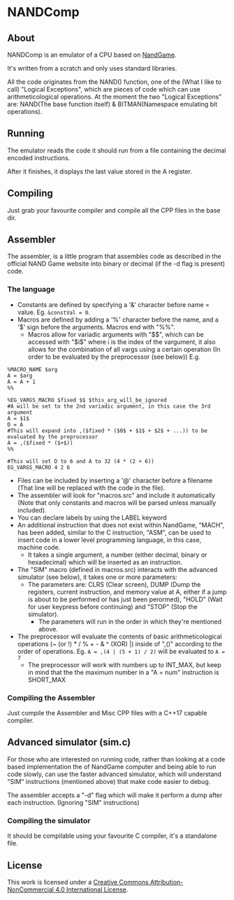 # NANDComp
## About
NANDComp is an emulator of a CPU based on [NandGame](https://nandgame.com/).

It's written from a scratch and only uses standard libraries.

All the code originates from the NAND() function, one of the (What I like to call) "Logical Exceptions", which are pieces of code which can use arithmeticological operations.
At the moment the two "Logical Exceptions" are: NAND(The base function itself) & BITMAN(Namespace emulating bit operations).

## Running
The emulator reads the code it should run from a file containing the decimal encoded instructions.

After it finishes, it displays the last value stored in the A register.

## Compiling
Just grab your favourite compiler and compile all the CPP files in the base dir.

## Assembler
The assembler, is a little program that assembles code as described in the official NAND Game website into binary or decimal (if the -d flag is present) code.

### The language
- Constants are defined by specifying a '&' character before name = value. Eg. `&constVal = 0`.
- Macros are defined by adding a '%' character before the name, and a '$' sign before the arguments. Macros end with "%%".
	- Macros allow for variadic arguments with "$$", which can be accessed with "$i$" where i is the index of the vargument, it also allows for the combination of all vargs using a certain operation (In order to be evaluated by the preprocessor (see below))
E.g.
```
%MACRO_NAME $arg
A = $arg
A = A + 1
%%

%EG_VARGS_MACRO $fixed $$ $this_arg_will_be_ignored
#A will be set to the 2nd variadic argument, in this case the 3rd argument
A = $1$
D = A
#This will expand into ,($fixed * ($0$ + $1$ + $2$ + ...)) to be evaluated by the preprocessor
A = ,($fixed * ($+$))
%%

#This will set D to 6 and A to 32 (4 * (2 + 6))
EG_VARGS_MACRO 4 2 6
```
- Files can be included by inserting a '@' character before a filename (That line will be replaced with the code in the file).
- The assembler will look for "macros.src" and include it automatically (Note that only constants and macros will be parsed unless manually included).
- You can declare labels by using the LABEL keyword
- An additional instruction that does not exist within NandGame, "MACH", has been added, similar to the C instruction, "ASM", can be used to insert code in a lower level programming language, in this case, machine code.
	- It takes a single argument, a number (either decimal, binary or hexadecimal) which will be inserted as an instruction.
- The "SIM" macro (defined in macros.src) interacts with the advanced simulator (see below), it takes one or more parameters:
	- The parameters are: CLRS (Clear screen), DUMP (Dump the registers, current instruction, and memory value at A, either if a jump is about to be performed or has just been perormed), "HOLD" (Wait for user keypress before continuing) and "STOP" (Stop the simulator).
		- The parameters will run in the order in which they're mentioned above.
- The preprocessor will evaluate the contents of basic arithmeticological operations (~ (or !) * / % + - & ^ (XOR) |) inside of ",()" according to the order of operations. Eg. `A = ,(4 | (5 + 1) / 2)` will be evaluated to `A = 7`
	- The preprocessor will work with numbers up to INT_MAX, but keep in mind that the the maximum number in a "A = num" instruction is SHORT_MAX

### Compiling the Assembler
Just compile the Assembler and Misc CPP files with a C++17 capable compiler.

## Advanced simulator (sim.c)
For those who are interested on running code, rather than looking at a code based implementation the of NandGame computer and being able to run code slowly, can use the faster advanced simulator, which will understand "SIM" instructions (mentioned above) that make code easier to debug.

The assembler accepts a "-d" flag which will make it perform a dump after each instruction. (Ignoring "SIM" instructions)

### Compiling the simulator
It should be compilable using your favourite C compiler, it's a standalone file.

## License
This work is licensed under a [Creative Commons Attribution-NonCommercial 4.0 International License](http://creativecommons.org/licenses/by-nc/4.0/).
